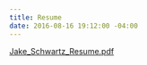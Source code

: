 ```yaml
---
title: Resume
date: 2016-08-16 19:12:00 -04:00
---
```


[Jake_Schwartz_Resume.pdf](/uploads/Jake_Schwartz_Resume.pdf)